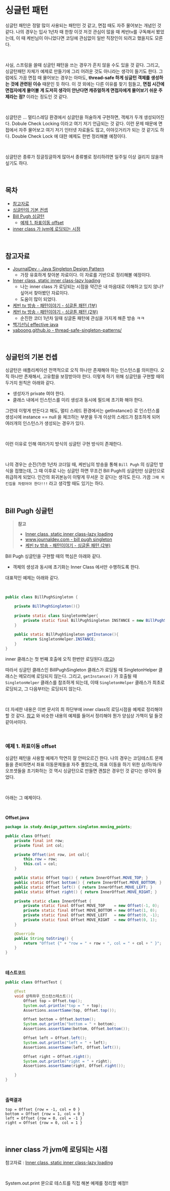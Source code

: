 # 싱글턴 패턴

싱글턴 패턴은 정말 많이 사용되는 패턴인 것 같고, 면접 때도 자주 물어보는 개념인 것 같다. 나의 경우는 입사 1년차 때 한창 이것 저것 관심이 많을 때 케빈tv를 구독해서 봤었는데, 이 때 케빈님이 아니었다면 코딩에 관심없이 일반 직장인이 되려고 했을지도 모른다.<br>

<br>

사실, 스프링을 쓸때 싱글턴 패턴을 쓰는 경우가 흔치 않을 수도 있을 것 같다. 그리고, 싱글턴패턴 자체가 예제로 만들기에 그리 어려운 것도 아니라는 생각이 들기도 한다. 그럼에도 가끔 면접 때 물어보는 경우는 아마도, **thread-safe 하게 싱글턴 객체를 생성하는 것에 관련된 이슈** 때문인 듯 하다. 이 것 외에는 다른 이유를 찾기 힘들고, **면접 시간에 면접자에게 물어볼 게 도저히 생각이 안난다면 캐쥬얼하게 면접자에게 물어보기 쉬운 주제라는 점?** 이라는 정도인 것 같다.<br>

<br>

싱글턴은 ... 멀티스레딩 환경에서 싱글턴을 허술하게 구현하면, 객체가 두개 생성되어진다. Dobule Check Locking 이라고 여기 저기 언급되는 것 같다. 이런 문제 때문에 면접에서 자주 물어보고 여기 저기 인터넷 자료들도 많고, 이야깃거리가 되는 것 같기도 하다. Double Check Lock 에 대한 예제도 한번 정리해볼 예정이다.<br>

<br>

싱글턴은 종류가 징글징글하게 많아서 종류별로 정리하려면 일주일 이상 걸리지 않을까 싶기도 하다.<br>

<br>

## 목차

- [참고자료](#참고자료)<br>
- [싱글턴의 기본 컨셉](#싱글턴의-기본-컨셉)<br>
- [Bill Pugh 싱글턴](#bill-pugh-싱글턴)<br>
  - [예제 1. 좌표이동 offset](#예제-1--좌표이동-offset)<br>
- [inner class 가 jvm에 로딩되는 시점](#inner-class-가-jvm에-로딩되는-시점)<br>

<br>

## 참고자료

- [JournalDev - Java Singleton Design Pattern](https://www.journaldev.com/1377/java-singleton-design-pattern-best-practices-examples#bill-pugh-singleton)<br>
  - 가장 유효하게 찾아본 자료이다. 이 자료를 기반으로 정리해볼 예정이다.<br>
- [Inner class, static inner class-lazy loading](https://www.programmersought.com/article/35794331711/)<br>
  - 나는 inner class 가 로딩되는 시점을 약간은 내 마음대로 이해하고 있지 않나? 싶어서 찾아봤던 자료이다.<br>
  - 도움이 많이 되었다.<br>
- [케빈 tv 방송 - 패턴이야기 - 싱글톤 패턴 (1부)](https://www.youtube.com/watch?v=Ba7iYO7_BPc)<br>
- [케빈 tv 방송 - 패턴이야기 - 싱글톤 패턴 (2부)](https://www.youtube.com/watch?v=ZrF8r5LUadc)<br>
  - 순진한 코더 1년차 일때 싱글톤 패턴에 관심을 가지게 해준 방송 ㅋㅋ<br>
- [백기선님 effective java](https://github.com/keesun/study/blob/master/effective-java/item3.md)<br>
- [yaboong.github.io - thread-safe-singleton-patterns/](https://yaboong.github.io/design-pattern/2018/09/28/thread-safe-singleton-patterns/)<br>

<br>

## 싱글턴의 기본 컨셉

싱글턴은 애플리케이션 전역적으로 오직 하나만 존재해야 하는 인스턴스를 의미한다. 오직 하나만 존재해서, 고유함을 보장받아야 한다. 이렇게 하기 위해 싱글턴을 구현할 때의 두가지 원칙은 아래와 같다.<br>

- 생성자가 private 여야 한다.<br>
- 클래스 내에서 인스턴스를 미리 생성과 동시에 필드에 초기화 해야 한다.<br>

그런데 이렇게 만든다고 해도, 멀티 스레드 환경에서는 getInstance() 로 인스턴스를 생성시에 instance == null 을 체크하는 부분을 두개 이상의 스레드가 참조하게 되어 여러개의 인스턴스가 생성되는 경우가 있다.<br>

<br>

이런 이유로 인해 여러가지 방식의 싱글턴 구현 방식이 존재한다.<br>

<br>

나의 경우는 순진(?)한 1년차 코더일 때, 케빈님의 방송을 통해 `Bill Pugh` 의 싱글턴 방식을 접했는데, 그 때 이후로 나는 싱글턴 하면 무조건 Bill Pugh의 싱글턴만 싱글턴으로 취급하게 되었다. 인간의 회귀본능이 이렇게 무서운 것 같다는 생각도 든다. 가끔 `그때 치킨집을 차렸어야 한다!!!` 라고 생각할 때도 있기는 하다.<br>

<br>

## Bill Pugh 싱글턴

>  **참고**<br>
>
> - [Inner class, static inner class-lazy loading](https://www.programmersought.com/article/35794331711/)<br>
> - [www.journaldev.com - bill pugh singleton](https://www.journaldev.com/1377/java-singleton-design-pattern-best-practices-examples#bill-pugh-singleton)<br>
> - [케빈 tv 방송 - 패턴이야기 - 싱글톤 패턴 (2부)](https://www.youtube.com/watch?v=ZrF8r5LUadc)

Bill Pugh 싱글턴을 구현할 때의 핵심은 아래와 같다.<br>

- 객체의 생성과 동시에 초기화는 Inner Class 에서만 수행하도록 한다.<br>

대표적인 예제는 아래와 같다.<br>

<br>

```java
public class BillPughSingleton {

    private BillPughSingleton(){}
    
    private static class SingletonHelper{
        private static final BillPughSingleton INSTANCE = new BillPughSingleton();
    }
    
    public static BillPughSingleton getInstance(){
        return SingletonHelper.INSTANCE;
    }
}
```

inner 클래스는 첫 번째 호출에 오직 한번만 로딩된다.([참고](https://www.programmersought.com/article/35794331711/))<br>

따라서 싱글턴 클래스인 BillPughSingleton 클래스가 로딩될 때 SingletonHelper 클래스는 메모리에 로딩되지 않는다. 그리고, `getInstance()` 가 호출될 때 `SingletonHelper` 클래스를 참조하게 되는데, 이때 `SingletonHelper`  클래스가 최초로 로딩되고, 그 다음부터는 로딩되지 않는다.<br>

<br>

더 자세한 내용은 이번 문서의 최 하단부에 inner class의 로딩시점을 예제로 정리해야 할 것 같다. [참고](https://www.programmersought.com/article/35794331711/) 와 비슷한 내용의 예제를 들어서 정리해야 뭔가 양심상 가책이 덜 들것 같아서이다.<br>

<br>

### 예제 1. 좌표이동 offset

싱글턴 패턴을 사용할 예제가 막연히 잘 안떠오르긴 한다. 나의 경우는 코딩테스트 문제들을 준비하면서 좌표 이동문제들을 자주 풀었는데, 좌표 이동을 하기 위한 상/하/좌/우 오프셋들을 초기화하는 것 역시 싱글턴으로 만들면 괜찮은 경우인 것 같다는 생각이 들었다.<br>

<br>

아래는 그 예제이다.<br>

<br>

**Offset.java**<br>

```java
package io.study.design_pattern.singleton.moving_points;

public class Offset{
	private final int row;
	private final int col;

	private Offset(int row, int col){
		this.row = row;
		this.col = col;
	}

	public static Offset top() { return InnerOffset.MOVE_TOP; }
	public static Offset bottom() { return InnerOffset.MOVE_BOTTOM; }
	public static Offset left() { return InnerOffset.MOVE_LEFT; }
	public static Offset right() { return InnerOffset.MOVE_RIGHT; }

	private static class InnerOffset {
		private static final Offset MOVE_TOP 	= new Offset(-1, 0);
		private static final Offset MOVE_BOTTOM = new Offset(1, 0);
		private static final Offset MOVE_LEFT 	= new Offset(0, -1);
		private static final Offset MOVE_RIGHT 	= new Offset(0, 1);
	}

	@Override
	public String toString() {
		return "Offset {" + "row = " + row + ", col = " + col + " }";
	}
}
```

<br>

**테스트코드**<br>

```java
public class OffsetTest {

	@Test
	void 상하좌우_인스턴스테스트(){
		Offset top = Offset.top();
		System.out.println("top = " + top);
		Assertions.assertSame(top, Offset.top());

		Offset bottom = Offset.bottom();
		System.out.println("bottom = " + bottom);
		Assertions.assertSame(bottom, Offset.bottom());

		Offset left = Offset.left();
		System.out.println("left = " + left);
		Assertions.assertSame(left, Offset.left());

		Offset right = Offset.right();
		System.out.println("right = " + right);
		Assertions.assertSame(right, Offset.right());

	}
}
```

<br>

**출력결과**<br>

```plain
top = Offset {row = -1, col = 0 }
bottom = Offset {row = 1, col = 0 }
left = Offset {row = 0, col = -1 }
right = Offset {row = 0, col = 1 }
```

<br>

## inner class 가 jvm에 로딩되는 시점

참고자료 : [Inner class, static inner class-lazy loading](https://www.programmersought.com/article/35794331711/)<br>

<br>

System.out.print 문으로 테스트를 직접 해본 예제를 정리할 예정!!





